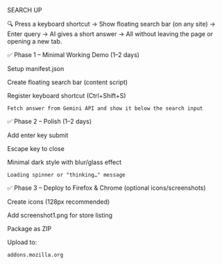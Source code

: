 SEARCH UP

🔍 Press a keyboard shortcut → Show floating search bar (on any site) → Enter query → AI gives a short answer → All without leaving the page or opening a new tab.


✅ Phase 1 – Minimal Working Demo (1–2 days)

Setup manifest.json

Create floating search bar (content script)

Register keyboard shortcut (Ctrl+Shift+S)

    Fetch answer from Gemini API and show it below the search input

✅ Phase 2 – Polish (1–2 days)

Add enter key submit

Escape key to close

Minimal dark style with blur/glass effect

    Loading spinner or "thinking…" message

✅ Phase 3 – Deploy to Firefox & Chrome (optional icons/screenshots)

Create icons (128px recommended)

Add screenshot1.png for store listing

Package as ZIP

Upload to:

    addons.mozilla.org